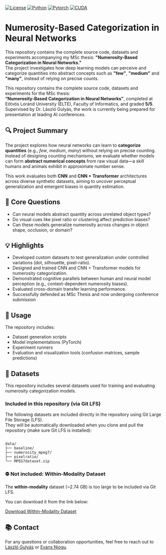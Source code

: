 [![License](https://img.shields.io/badge/License-MIT-yellow.svg)](LICENSE)
[![Python](https://img.shields.io/badge/Python-3.10-3776AB.svg?style=flat&logo=python&logoColor=white)](https://www.python.org)
[![Pytorch](https://img.shields.io/badge/PyTorch-2.6.0-EE4C2C.svg?style=flat&logo=pytorch)](https://pytorch.org)
[![CUDA](https://img.shields.io/badge/CUDA-12.4-76B900.svg?style=flat&logo=nvidia&logoColor=white)](https://developer.nvidia.com/cuda-toolkit)
# Numerosity-Based Categorization in Neural Networks

This repository contains the complete source code, datasets and experiments accompanying my MSc thesis: **"Numerosity-Based Categorization in Neural Networks."**  
The project investigates how deep learning models can perceive and categorize quantities into abstract concepts such as **"few"**, **"medium"** and **"many"**, instead of relying on precise counts.

This repository contains the complete source code, datasets and experiments for the MSc thesis:  
**“Numerosity-Based Categorization in Neural Networks”**, completed at Eötvös Loránd University (ELTE), Faculty of Informatics, and graded **5/5**.  
Supervised by Dr. László Gulyás, the work is currently being prepared for presentation at leading AI conferences.

## 🔍 Project Summary

The project explores how neural networks can learn to **categorize quantities** (e.g., *few*, *medium*, *many*) without relying on precise counting.  
Instead of designing counting mechanisms, we evaluate whether models can form **abstract numerical concepts** from raw visual data—a skill humans and animals exhibit in approximate number sense.

This work evaluates both **CNN** and **CNN + Transformer** architectures across diverse synthetic datasets, aiming to uncover perceptual generalization and emergent biases in quantity estimation.

## 🧪 Core Questions

- Can neural models abstract quantity across unrelated object types?
- Do visual cues like pixel ratio or clustering affect prediction biases?
- Can these models generalize numerosity across changes in object shape, occlusion, or domain?

## 💡 Highlights

- Developed custom datasets to test generalization under controlled variations (dot, silhouette, pixel-ratio).  
- Designed and trained CNN and CNN + Transformer models for numerosity categorization.  
- Demonstrated cognitive parallels between human and neural model perception (e.g., context-dependent numerosity biases).  
- Evaluated cross-domain transfer learning performance.  
- Successfully defended as MSc Thesis and now undergoing conference submission

## 🚀 Usage

The repository includes:
- Dataset generation scripts
- Model implementations (PyTorch)
- Experiment runners
- Evaluation and visualization tools (confusion matrices, sample predictions)

## 📂 Datasets

This repository includes several datasets used for training and evaluating numerosity categorization models.

### Included in this repository (via Git LFS)

The following datasets are included directly in the repository using Git Large File Storage (LFS).  
They will be automatically downloaded when you clone and pull the repository (make sure Git LFS is installed):

```

data/
├── baseline/         
├── numerosity_mpeg7/ 
├── pixelratio/       
└── MPEG7dataset.zip 

```

### ⛔ Not included: Within-Modality Dataset

The **within-modality** dataset (~2.74 GB) is too large to be included via Git LFS.

You can download it from the link below:

[Download Within-Modality Dataset](https://drive.google.com/drive/folders/1IB2pRZcvHvXse61OmFJADClWQv5HF1w_?usp=sharing)


## 📚 Contact

For any questions or collaboration opportunities, feel free to reach out to [László Gulyás](mailto:lgulyas@inf.elte.hu) or [Evans Njogu](mailto:njoguevans64@gmail.com).
